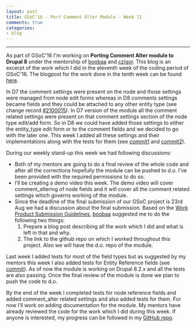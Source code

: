 ```yaml
---
layout: post
title: GSoC'16 - Port Comment Alter Module - Week 11
comments: true
categories:
- blog
---
```


---

As part of GSoC'16 I'm working on **Porting Comment Alter module to Drupal 8** under the mentorship of [boobaa][] and [czigor][]. This blog is an excerpt of the work which I did in the eleventh week of the coding period of GSoC'16. The blogpost for the work done in the tenth week can be found [here][previous_blog].

In D7 the comment settings were present on the node and those settings were managed from node edit forms whereas in D8 comments settings became fields and they could be attached to any other entity type (see change record [#2100015][]). In D7 version of the module all the comment related settings were present on that comment settings section of the node type edit/add form. So in D8 we could have added those settings to either the entity_type edit form or to the comment fields and we decided to go with the later one. This week I added all these settings and their implementations along with the tests for them (see [commit1][] and [commit2][]).

During our weekly stand-up this week we had following discussions:

* Both of my mentors are going to do a final review of the whole code and after all the corrections hopefully the module can be pushed to d.o. I’ve been provided with the required permissions to do so.
* I’ll be creating a demo video this week. The demo video will cover comment_altering of node fields and it will cover all the comment related settings which governs working of the module.
* Since the deadline of the final submission of our GSoC project is 23rd Aug we had a discussion about the final submission. Based on the [Work Product Submission Guidelines][], [boobaa][] suggested me to do the following two things:
    1. Prepare a blog post describing all the work which I did and what is left in that and why.
    2. The link to the github repo on which I worked throughout this project. Also we will have the d.o. repo of the module.

Last week I added tests for most of the field types but as suggested by my mentors this week I also added tests for Entity Reference fields (see [commit][commit3]). As of now the module is working on Drupal 8.2.x and all the tests are also passing. Once the final review of the module is done we plan to push the code to d.o.

By the end of the week I completed tests for node reference fields and added comment_alter related settings and also added tests for them. For now I’ll work on adding documentation for the module. My mentors have already reviewed the code for the work which I did during this week. If anyone is interested, my progress can be followed in my [GitHub repo][github_repo].


[boobaa]:https://www.drupal.org/u/boobaa
[czigor]:https://www.drupal.org/u/czigor
[github_repo]:https://github.com/anchal29/comment_alter
[previous_blog]:../03/GSoC-16-Port-Comment-Alter-Module-Week-10.html
[#2100015]:https://www.drupal.org/node/2100015
[commit1]:https://github.com/anchal29/comment_alter/commit/80e04efb6b73983d4eb7bbeb8d09e6be6eea4034
[commit2]:https://github.com/anchal29/comment_alter/commit/d3083a50c85848efb3ab5d426433f90348fd0794
[Work Product Submission Guidelines]:https://developers.google.com/open-source/gsoc/help/work-product
[commit3]:https://github.com/anchal29/comment_alter/commit/552e6a512a7c597191daa0c9ccef9856875ce52e
